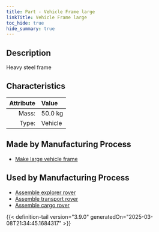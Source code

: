 ```yaml
---
title: Part - Vehicle Frame large
linkTitle: Vehicle Frame large
toc_hide: true
hide_summary: true
---
```

<!-- This is generated by the MarsSim HelpGenertor, do not edit. -->

## Description
Heavy steel frame

## Characteristics

| Attribute      | Value |
|--------:|:------|
|Mass:|50.0 kg|
|Type:|Vehicle|

## Made by Manufacturing Process

- [Make large vehicle frame](/docs/definitions/process/make-large-vehicle-frame)

## Used by Manufacturing Process

- [Assemble explorer rover](/docs/definitions/process/assemble-explorer-rover)
- [Assemble transport rover](/docs/definitions/process/assemble-transport-rover)
- [Assemble cargo rover](/docs/definitions/process/assemble-cargo-rover)



{{< definition-tail version="3.9.0" generatedOn="2025-03-08T21:34:45.1684317" >}}



